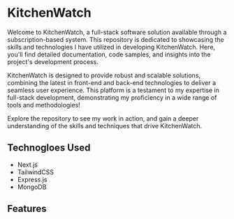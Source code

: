 # KitchenWatch
Welcome to KitchenWatch, a full-stack software solution available through a subscription-based system. This repository is dedicated to showcasing the skills and technologies I have utilized in developing KitchenWatch. Here, you'll find detailed documentation, code samples, and insights into the project's development process.

KitchenWatch is designed to provide robust and scalable solutions, combining the latest in front-end and back-end technologies to deliver a seamless user experience. This platform is a testament to my expertise in full-stack development, demonstrating my proficiency in a wide range of tools and methodologies!

Explore the repository to see my work in action, and gain a deeper understanding of the skills and techniques that drive KitchenWatch.

## Technogloes Used 
- Next.js
- TailwindCSS 
- Express.js
- MongoDB

## Features

 